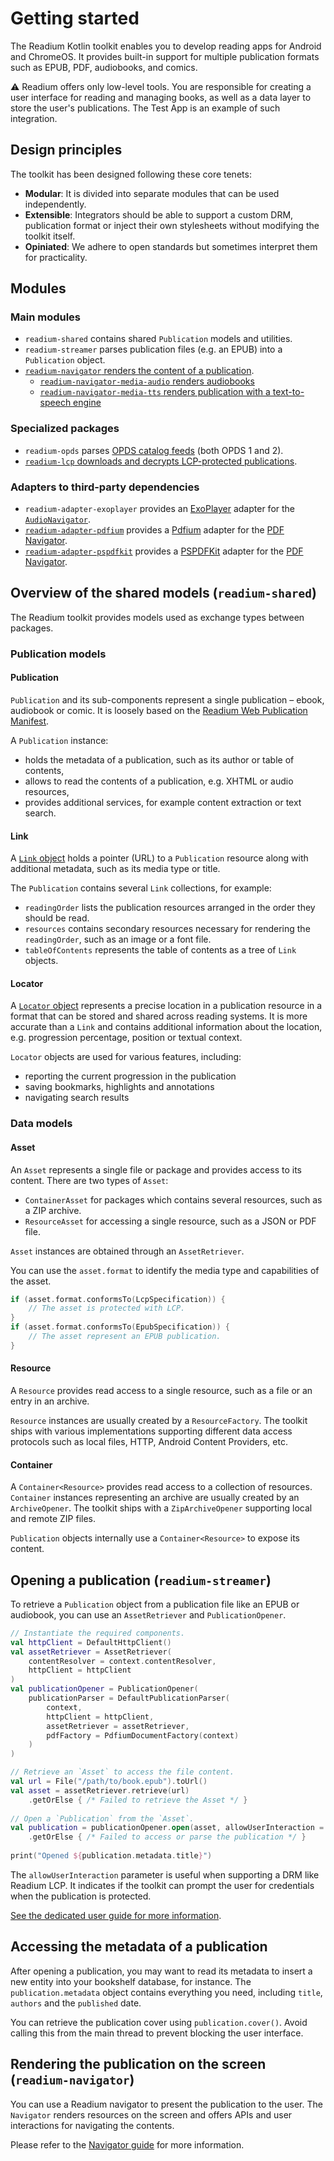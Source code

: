 # Getting started

The Readium Kotlin toolkit enables you to develop reading apps for Android and ChromeOS. It provides built-in support for multiple publication formats such as EPUB, PDF, audiobooks, and comics.

:warning: Readium offers only low-level tools. You are responsible for creating a user interface for reading and managing books, as well as a data layer to store the user's publications. The Test App is an example of such integration.

## Design principles

The toolkit has been designed following these core tenets:

* **Modular**: It is divided into separate modules that can be used independently.
* **Extensible**: Integrators should be able to support a custom DRM, publication format or inject their own stylesheets without modifying the toolkit itself.
* **Opiniated**: We adhere to open standards but sometimes interpret them for practicality.

## Modules

### Main modules

* `readium-shared` contains shared `Publication` models and utilities.
* `readium-streamer` parses publication files (e.g. an EPUB) into a `Publication` object.
* [`readium-navigator` renders the content of a publication](navigator/navigator.md).
    * [`readium-navigator-media-audio` renders audiobooks](navigator/media-navigator.md)
    * [`readium-navigator-media-tts` renders publication with a text-to-speech engine](tts.md)

### Specialized packages

* `readium-opds` parses [OPDS catalog feeds](https://opds.io) (both OPDS 1 and 2).
* [`readium-lcp` downloads and decrypts LCP-protected publications](lcp.md).

### Adapters to third-party dependencies

* `readium-adapter-exoplayer` provides an [ExoPlayer](https://exoplayer.dev) adapter for the [`AudioNavigator`](navigator/media-navigator.md).
* [`readium-adapter-pdfium`](../../readium/adapters/pdfium/README.md) provides a [Pdfium](https://github.com/barteksc/AndroidPdfViewer) adapter for the [PDF Navigator](pdf.md).
* [`readium-adapter-pspdfkit`](../../readium/adapters/pspdfkit/README.md) provides a [PSPDFKit](https://pspdfkit.com) adapter for the [PDF Navigator](pdf.md).

## Overview of the shared models (`readium-shared`)

The Readium toolkit provides models used as exchange types between packages.

### Publication models

#### Publication

`Publication` and its sub-components represent a single publication – ebook, audiobook or comic. It is loosely based on the [Readium Web Publication Manifest](https://readium.org/webpub-manifest/).

A `Publication` instance:

* holds the metadata of a publication, such as its author or table of contents,
* allows to read the contents of a publication, e.g. XHTML or audio resources,
* provides additional services, for example content extraction or text search.

#### Link

A [`Link` object](https://readium.org/webpub-manifest/#24-the-link-object) holds a pointer (URL) to a `Publication` resource along with additional metadata, such as its media type or title.

The `Publication` contains several `Link` collections, for example:

* `readingOrder` lists the publication resources arranged in the order they should be read.
* `resources` contains secondary resources necessary for rendering the `readingOrder`, such as an image or a font file.
* `tableOfContents` represents the table of contents as a tree of `Link` objects.

#### Locator

A [`Locator` object](https://readium.org/architecture/models/locators/) represents a precise location in a publication resource in a format that can be stored and shared across reading systems. It is more accurate than a `Link` and contains additional information about the location, e.g. progression percentage, position or textual context.

`Locator` objects are used for various features, including:

* reporting the current progression in the publication
* saving bookmarks, highlights and annotations
* navigating search results

### Data models

#### Asset

An `Asset` represents a single file or package and provides access to its content. There are two types of `Asset`:

* `ContainerAsset` for packages which contains several resources, such as a ZIP archive.
* `ResourceAsset` for accessing a single resource, such as a JSON or PDF file.

`Asset` instances are obtained through an `AssetRetriever`.

You can use the `asset.format` to identify the media type and capabilities of the asset.

```kotlin
if (asset.format.conformsTo(LcpSpecification)) {
    // The asset is protected with LCP.
}
if (asset.format.conformsTo(EpubSpecification)) {
    // The asset represent an EPUB publication.
}
```

#### Resource

A `Resource` provides read access to a single resource, such as a file or an entry in an archive.

`Resource` instances are usually created by a `ResourceFactory`. The toolkit ships with various implementations supporting different data access protocols such as local files, HTTP, Android Content Providers, etc.

#### Container

A `Container<Resource>` provides read access to a collection of resources. `Container` instances representing an archive are usually created by an `ArchiveOpener`. The toolkit ships with a `ZipArchiveOpener` supporting local and remote ZIP files.

`Publication` objects internally use a `Container<Resource>` to expose its content.

## Opening a publication (`readium-streamer`)

To retrieve a `Publication` object from a publication file like an EPUB or audiobook, you can use an `AssetRetriever` and `PublicationOpener`.

```kotlin
// Instantiate the required components.
val httpClient = DefaultHttpClient()
val assetRetriever = AssetRetriever(
    contentResolver = context.contentResolver,
    httpClient = httpClient
)
val publicationOpener = PublicationOpener(
    publicationParser = DefaultPublicationParser(
        context,
        httpClient = httpClient,
        assetRetriever = assetRetriever,
        pdfFactory = PdfiumDocumentFactory(context)
    )
)

// Retrieve an `Asset` to access the file content.
val url = File("/path/to/book.epub").toUrl()
val asset = assetRetriever.retrieve(url)
    .getOrElse { /* Failed to retrieve the Asset */ }
 
// Open a `Publication` from the `Asset`.
val publication = publicationOpener.open(asset, allowUserInteraction = true)
    .getOrElse { /* Failed to access or parse the publication */ }
    
print("Opened ${publication.metadata.title}")
```

The `allowUserInteraction` parameter is useful when supporting a DRM like Readium LCP. It indicates if the toolkit can prompt the user for credentials when the publication is protected.

[See the dedicated user guide for more information](open-publication.md).

## Accessing the metadata of a publication

After opening a publication, you may want to read its metadata to insert a new entity into your bookshelf database, for instance. The `publication.metadata` object contains everything you need, including `title`, `authors` and the `published` date.

You can retrieve the publication cover using `publication.cover()`. Avoid calling this from the main thread to prevent blocking the user interface.

## Rendering the publication on the screen (`readium-navigator`)

You can use a Readium navigator to present the publication to the user. The `Navigator` renders resources on the screen and offers APIs and user interactions for navigating the contents.

Please refer to the [Navigator guide](navigator/navigator.md) for more information.
